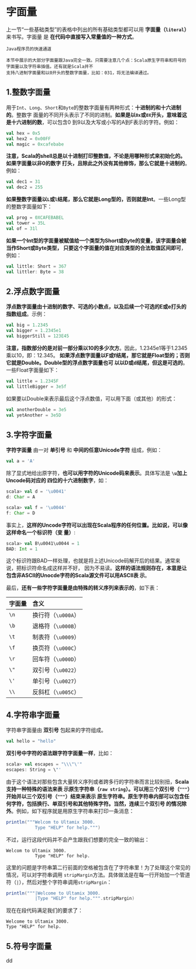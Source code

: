 字面量
================================================================================
上一节“一些基础类型”的表格中列出的所有基础类型都可以用 **字面量（`literal`）** 来书写。字面量
是 **在代码中直接写入常量值的一种方式**。
```
Java程序员的快速通道

本节中展示的大部分字面量跟Java完全一致。只需要注意几个点：Scala原生字符串和符号的字面量以及字符串插值。还有就是Scala并不
支持八进制字面量和以0开头的整数字面量，比如：031，将无法编译通过。
```

## 1.整数字面量
用于`Int`、`Long`、`Short`和`Byte`的整数字面量有两种形式：**十进制的和十六进制的**。整数字
面量的不同开头表示了不同的进制。**如果是以`0x`或`0X`开头，意味着这是十六进制的数**，可以包含0
到9以及大写或小写的A到F表示的字符。例如：
```scala
val hex = 0x5
val hex2 = 0x00FF
val magic = 0xcafebabe
```
**注意，Scala的shell总是以十进制打印整数值，不论是用哪种形式来初始化的。如果字面量以非0的数字
打头，且除此之外没有其他修饰，那么它就是十进制的**。例如：
```scala
val dec1 = 31
val dec2 = 255
```
**如果整数字面量以`L`或`l`结尾，那么它就是Long型的，否则就是Int**。一些Long型的整数字面量如下：
```scala
val prog = 0XCAFEBABEL
val tower = 35L
val of = 31l
```
**如果一个Int型的字面量被赋值给一个类型为Short或Byte的变量，该字面量会被当作Short或Byte类型，
只要这个字面量的值在对应类型的合法取值区间即可**，例如：
```scala
val little: Short = 367
val littler: Byte = 38
```

## 2.浮点数字面量
**浮点数字面量由十进制的数字、可选的小数点，以及后续一个可选的E或e打头的指数组成**。示例：
```scala
val big = 1.2345
val bigger = 1.2345e1
val biggerStill = 123E45
```
**注意，指数部分的是对前一部分乘以10的多少次方**。因此，1.2345e1等于1.2345乘以10，即：12.345。
**如果浮点数字面量以F或f结尾，那它就是Float型的；否则它就是Double。Double型的浮点数字面量也可
以以D或d结尾，但这是可选的**。一些Float字面量如下：
```scala
val little = 1.2345F
val littleBigger = 3e5f
```
如果要以Double来表示最后这个浮点数值，可以用下面（或其他）的形式：
```scala
val anotherDouble = 3e5
val yetAnother = 3e5D
```

## 3.字符字面量
**字符字面量** 由一对 **单引号** 和 **中间的任意Unicode字符** 组成，例如：
```scala
val a = 'A'
```
除了显式地给出原字符，**也可以用字符的Unicode码来表示**。具体写法是 **`\u`加上Uncode码对应的
四位的十六进制数字**，如：
```scala
scala> val d = '\u0041'
d: Char = A

scala> val f = '\u0044'
f: Char = D
```
事实上，**这样的Uncode字符可以出现在Scala程序的任何位置。比如说，可以像这样命名一个标识符（变
量）**:
```scala
scala> val B\u0041\u0044 = 1
BAD: Int = 1
```
这个标识符跟BAD一样处理，也就是将上述Unicode码解开后的结果。通常来说，把标识符命名成这样并不好，
因为不易读。**这样的语法规则存在，本意是让包含非ASCII的Unocde字符的Scala源文件可以用ASCII表
示**。

最后，**还有一些字符字面量是由特殊的转义序列来表示的**，如下表：

| 字面量 | 含义 |
| :------------- | :------------- |
| `\n` | 换行符（`\u000A`） |
| `\b` | 退格符（`\u000B`） |
| `\t` | 制表符（`\u0009`） |
| `\f` | 换页符（`\u000C`） |
| `\r` | 回车符（`\u000D`） |
| `\"` | 双引号（`\u0022`） |
| `\'` | 单引号（`\u0027`） |
| `\\` | 反斜杠（`\u005C`） |

## 4.字符串字面量
字符串字面量由 **双引号** 包起来的字符组成。
```scala
val hello = "hello"
```
**双引号中字符的语法跟字符字面量一样**，比如：
```scala
scala> val escapes = "\\\"\'"
escapes: String = \"'
```
由于这个语法对那些包含大量转义序列或者跨多行的字符串而言比较别扭，**Scala支持一种特殊的语法来表
示原生字符串（`raw string`）。可以用三个双引号（`"""`）开始并以三个双引号（`"""`）结束来表示
原生字符串。原生字符串内部可以包含任何字符，包括换行、单双引号和其他特殊字符。当然，连续三个双引号
的情况除外**。例如，如下程序就是用原生字符串来打印一条消息：
```scala
println("""Welcom to Ultamix 3000.
           Type "HELP" for help.""")
```
不过，运行这段代码并不会产生跟我们想要的完全一致的输出：
```
Welcom to Ultamix 3000.
           Type "HELP" for help.
```
这里的问题是字符串第二行前面的空格被包含在了字符串里！为了处理这个常见的情况，可以对字符串调用
`stripMargin`方法。具体做法是在每一行开始加一个管道符（`|`），然后对整个字符串调用`stripMargin`：
```scala
println("""|Welcome to Ultamix 3000.
           |Type "HELP" for help.""".stripMargin)
```
现在在段代码满足我们的要求了：
```
Welcome to Ultamix 3000.
Type "HELP" for help.
```

## 5.符号字面量































dd
